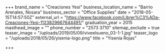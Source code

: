 +++
brand_name = "Creaciones Yesi"
business_location_name = "Barrio Arenales, Nosara"
business_sector = "Office Supplies"
date = "2018-05-15T14:57:50Z"
external_url = "https://www.facebook.com/Librer%C3%ADa-Creaciones-Yesi-1123829667644491/"
graduation_year = 2015
masthead_image = ""
phone_number = "2573 3710"
sitemap_exclude = true
teaser_image = "/uploads/2019/05/09/viveelsueno_03-1-1.jpg"
teaser_logo = "/uploads/2018/05/26/yisenia-logo.png"
title = "Yisenia Rojas"

+++
